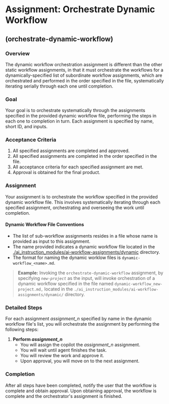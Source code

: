 # Assignment: Orchestrate Dynamic Workflow

## (orchestrate-dynamic-workflow)

### Overview

The dynamic workflow orchestration assignment is different than the other static workflow assignments, in that it must orchestrate the workflows for a dynamically-specified list of subordinate workflow assignments, which are orchestrated and performed in the order specified in the file, systematically iterating serially through each one until completion.

### Goal

Your goal is to orchestrate systematically through the assignments specified in the provided dynamic workflow file, performing the steps in each one to completion in turn. Each assignment is specified by name, short ID, and inputs.

### Acceptance Criteria

1. All specified assignments are completed and approved.
2. All specified assignments are completed in the order specified in the file.
3. All acceptance criteria for each specified assignment are met.
4. Approval is obtained for the final product.

### Assignment

Your assignment is to orchestrate the workflow specified in the provided dynamic workflow file. This involves systematically iterating through each specified assignment, orchestrating and overseeing the work until completion.

#### Dynamic Workflow File Conventions
- The list of sub-workflow assignments resides in a file whose name is provided as input to this assignment.
- The name provided indicates a dynamic workflow file located in the [./ai_instruction_modules/ai-workflow-assignments/dynamic](./dynamic) directory.
- The format for naming the dynamic worklow files is `dynamic-workflow_<name>.md`. 

> **Example:** Invoking the `orchestrate-dynamic-workflow` assignment, by specifying *`new-project`* as the input, will invoke orchestration of a dynamic workflow specified in the file named `dynamic-workflow_new-project.md,` located in the `./ai_instruction_modules/ai-workflow-assignments/dynamic/` directory.

### Detailed Steps

For each assignment *assignment_n* specified by name in the dynamic workflow file's list, you will orchestrate the assignment by performing the following steps:

1. **Perform *assignment_n***
   -  You will assign the copilot the *assignment_n* assignment.
   -  You will wait until agent finishes the task.
   -  You will review the work and approve it.
   -  Upon approval, you will move on to the next assignment.

### Completion

After all steps have been completed, notify the user that the workflow is complete and obtain approval. Upon obtaining approval, the workflow is complete and the orchestrator's assignment is finished.
